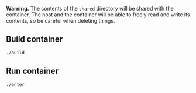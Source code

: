 **Warning.** The contents of the `shared` directory will be shared with the container. The host and the container will be able to freely read and write its contents, so be careful when deleting things.

## Build container

```bash
./build
```


## Run container

```bash
./enter
```
